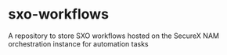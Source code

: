 # sxo-workflows
A repository to store SXO workflows hosted on the SecureX NAM orchestration instance for automation tasks
